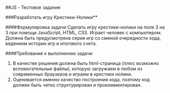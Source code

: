 ##JS - Тестовое задание

###Разработать игру Крестики-Нолики**

####Формулировка задачи
Сделать игру крестики-нолики на поле 3 на 3 при помощи JavaScript, HTML, CSS. 
Играет человек с компьютером. Должна быть предусмотрена серия игр со сменой очередности хода, ведением истории игр и итогового счета.

####Требования к выполнению задачи
1. В качестве решения должна быть html-страница (плюс возможно вспомогательные файлы), которую загружаем в любом из современных браузеров и играем в крестики нолики.
2. Оценивается именно качество построения кода, поэтому код должен быть четко структурирован и прокомментирован.
